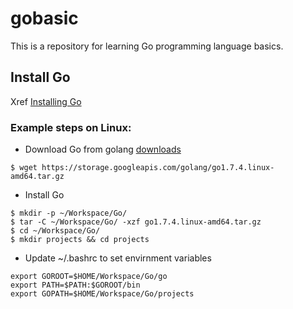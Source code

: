 # gobasic

This is a repository for learning Go programming language basics.

## Install Go
Xref [Installing Go](https://golang.org/doc/install)

### Example steps on Linux:
- Download Go from golang [downloads](https://golang.org/dl/)
```
$ wget https://storage.googleapis.com/golang/go1.7.4.linux-amd64.tar.gz
```
- Install Go
```
$ mkdir -p ~/Workspace/Go/
$ tar -C ~/Workspace/Go/ -xzf go1.7.4.linux-amd64.tar.gz
$ cd ~/Workspace/Go/
$ mkdir projects && cd projects
```
- Update ~/.bashrc to set envirnment variables
```
export GOROOT=$HOME/Workspace/Go/go
export PATH=$PATH:$GOROOT/bin
export GOPATH=$HOME/Workspace/Go/projects
```
